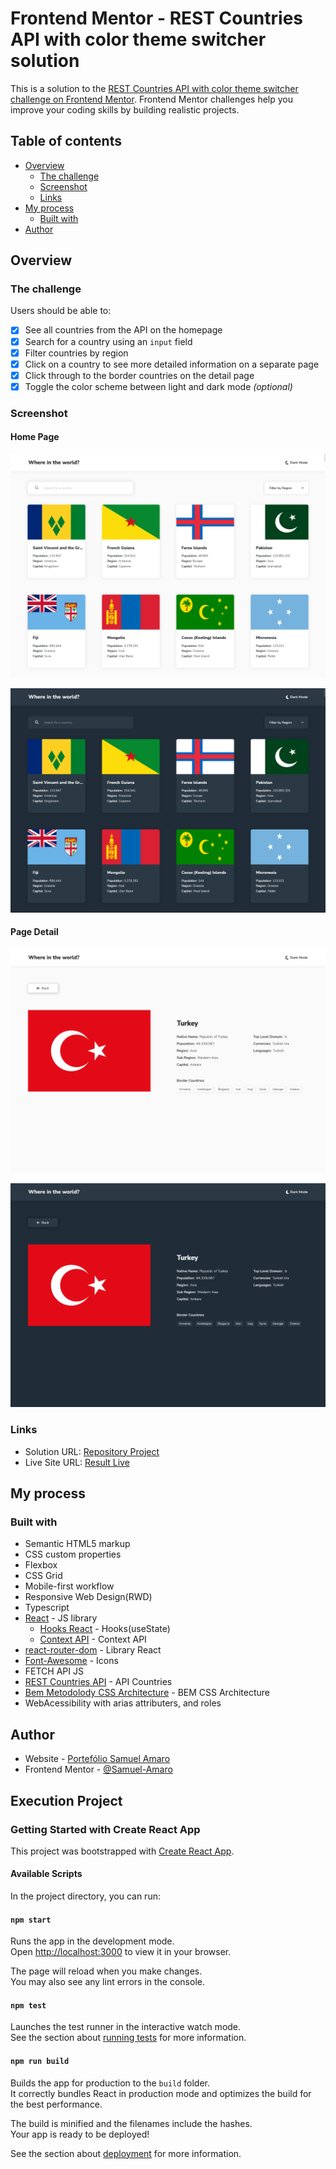 # Frontend Mentor - REST Countries API with color theme switcher solution

This is a solution to the [REST Countries API with color theme switcher challenge on Frontend Mentor](https://www.frontendmentor.io/challenges/rest-countries-api-with-color-theme-switcher-5cacc469fec04111f7b848ca). Frontend Mentor challenges help you improve your coding skills by building realistic projects. 

## Table of contents

- [Overview](#overview)
  - [The challenge](#the-challenge)
  - [Screenshot](#screenshot)
  - [Links](#links)
- [My process](#my-process)
  - [Built with](#built-with)
- [Author](#author)

## Overview

### The challenge

Users should be able to:

- [x] See all countries from the API on the homepage
- [x] Search for a country using an `input` field
- [x] Filter countries by region
- [x] Click on a country to see more detailed information on a separate page
- [x] Click through to the border countries on the detail page
- [x] Toggle the color scheme between light and dark mode *(optional)*

### Screenshot

#### Home Page

![](./design/result-desktop-home-light.png)

![](./design/result-desktop-home-dark.png)

#### Page Detail

![](./design/result-desktop-detail-light.png)

![](./design/result-desktop-detail-dark.png)

### Links

- Solution URL: [Repository Project](https://github.com/Samuel-Amaro/rest-countries-api)
- Live Site URL: [Result Live](https://samuel-amaro.github.io/rest-countries-api/)

## My process

### Built with

- Semantic HTML5 markup
- CSS custom properties
- Flexbox
- CSS Grid
- Mobile-first workflow
- Responsive Web Design(RWD)
- Typescript
- [React](https://reactjs.org/) - JS library
  - [Hooks React](https://reactjs.org/docs/hooks-intro.html) - Hooks(useState)
  - [Context API](https://reactjs.org/docs/context.html) - Context API
- [react-router-dom](https://reactrouter.com/en/main) - Library React
- [Font-Awesome](https://fontawesome.com/icons) - Icons
- FETCH API JS
- [REST Countries API](https://restcountries.com) - API Countries
- [Bem Metodolody CSS Architecture](https://getbem.com/introduction/) - BEM CSS Architecture
- WebAcessibility with arias attributers, and roles

## Author

- Website - [Portefólio Samuel Amaro](https://samuel-amaro.github.io/portfolio-web/)
- Frontend Mentor - [@Samuel-Amaro](https://www.frontendmentor.io/profile/Samuel-Amaro)

## Execution Project

### Getting Started with Create React App

This project was bootstrapped with [Create React App](https://github.com/facebook/create-react-app).

#### Available Scripts

In the project directory, you can run:

#### `npm start`

Runs the app in the development mode.\
Open [http://localhost:3000](http://localhost:3000) to view it in your browser.

The page will reload when you make changes.\
You may also see any lint errors in the console.

#### `npm test`

Launches the test runner in the interactive watch mode.\
See the section about [running tests](https://facebook.github.io/create-react-app/docs/running-tests) for more information.

#### `npm run build`

Builds the app for production to the `build` folder.\
It correctly bundles React in production mode and optimizes the build for the best performance.

The build is minified and the filenames include the hashes.\
Your app is ready to be deployed!

See the section about [deployment](https://facebook.github.io/create-react-app/docs/deployment) for more information.

